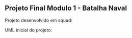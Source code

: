 ## Projeto Final Modulo 1 - Batalha Naval

Projeto desenvolvido em squad:



UML inicial do projeto: 
